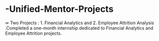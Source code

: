 # -Unified-Mentor-Projects
➺ Two Projects : 1. Financial Analytics and 2. Employee Attrition Analysis  .Completed a one-month internship dedicated to Financial Analytics and Employee Attrition projects.
